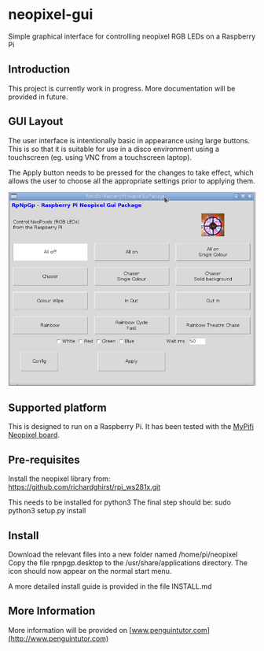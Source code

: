 # neopixel-gui
Simple graphical interface for controlling neopixel RGB LEDs on a Raspberry Pi

## Introduction

This project is currently work in progress. More documentation will be provided in future.

## GUI Layout

The user interface is intentionally basic in appearance using large buttons. This is so that it is suitable for use in a disco environment using a touchscreen (eg. using VNC from a touchscreen laptop).

The Apply button needs to be pressed for the changes to take effect, which allows the user to choose all the appropriate settings prior to applying them.

![NeoPixel GUI screenshot](docs/screenshot1.png "Screenshot")



## Supported platform

This is designed to run on a Raspberry Pi. 
It has been tested with the [MyPifi Neopixel board](http://smstextblog.blogspot.co.uk/2015/03/afirstly-thank-you-for-purchasing-this.html).

## Pre-requisites

Install the neopixel library from: https://github.com/richardghirst/rpi_ws281x.git 

This needs to be installed for python3 
The final step should be:
sudo python3 setup.py install

## Install

Download the relevant files into a new folder named /home/pi/neopixel
Copy the file rpnpgp.desktop to the /usr/share/applications directory.
The icon should now appear on the normal start menu.

A more detailed install guide is provided in the file INSTALL.md


## More Information 

More information will be provided on [www.penguintutor.com](http://www.penguintutor.com)


